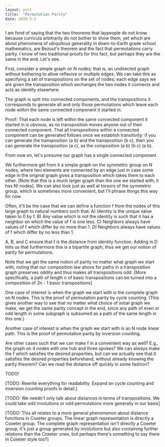 ```yaml
---
layout: post
title:  "Permutation Parity"
date: 2020-5-2
---
```

I am fond of saying that the two theorems that laypeople do not know because curricula arbitrarily do not bother to show them, yet which are about phenomena of ubiquitous generality in down-to-Earth grade school mathematics, are Bezout's theorem and the fact that permutations carry parity. I know of two traditional proofs for this fact, but perhaps they are the same in the end. Let's see.

First, consider a simple graph on N nodes; that is, an undirected graph without bothering to allow reflexive or multiple edges. We can take this as specifying a set of transpositions on the set of nodes; each edge says we are given the transposition which exchanges the two nodes it connects and acts as identity elsewhere.

The graph is split into connected components, and the transpositions it corresponds to generate all and only those permutations which leave each node within the same connected component it started in.

Proof: That each node is left within the same connected component it started in is obvious, as no transposition moves anyone out of their connected component. That all transpositions within a connected component can be generated follows once we establish transitivity: if you can generate the transposition (a b) and the transposition (b c), then you can generate the transposition (a c), as the composition (a b) (b c) (a b).

From now on, let's presume our graph has a single connected component.

We furthermore get from it a simple graph on the symmetric group on N nodes, where two elements are connected by an edge just in case some edge in the original graph gives a transposition which takes them to each other. [Note that this is a much larger graph than the one we started with; it has N! nodes]. We can also look just as well at torsors of the symmetric group, which is sometimes more convenient, but I'll phrase things this way for now.

Often, it'll be the case that we can define a function f from the nodes of this large graph to natural numbers such that:
A) Identity is the unique value taken to 0 by f.
B) Any value which is not the identity is such that it has a neighbor on which the value of f is one less.
C) Neighbors always have values of f which differ by no more than 1.
D) Neighbors always have values of f which differ by no less than 1.

A, B, and C ensure that f is the distance from identity function. Adding in D tells us that furthermore this is a bipartite graph; thus we get our notion of parity for permutations.

Note that we get the same notion of parity no matter what graph we start with, noting that our composition law above for paths in a transposition graph preserves oddity and thus makes all transpositions odd. [More specifically, a path of length n of basic transpositions can be turned into a composition of 2n - 1 basic transpositions]

One case of interest is when the graph we start with is the complete graph on N nodes. This is the proof of permutation parity by cycle counting. (This gives another way to see that no matter what choice of initial graph we make, we get the same parity concept in the end, since any path of even or odd length in some subgraph is subsumed as a path of the same length in this one.)

Another case of interest is when the graph we start with is an N node linear path. This is the proof of permutation parity by inversion counting.

Are other cases such that we can make f in a convenient way as well? E.g., the graph on 4 nodes with one hub and three spokes? We can always make the f which satisfies the desired properties, but can we actually see that it satisfies the desired properties beforehand, without already knowing the parity theorem? Can we read the distance off quickly in some fashion?

TODO!

[TODO: Rewrite everything for readability. Expand on cycle counting and inversion counting proofs in detail.]

[TODO: We needn't only talk about distances in terms of transpositions. We could take odd involutions or odd permutations more generally in our basis]

[TODO: This all relates to a more general phenomenon about distance functions in Coxeter groups. The linear graph representation is directly a Coxeter group. The complete graph representation isn't directly a Coxeter group, it's just a group generated by involutions but also containing further relations than the Coxeter ones, but perhaps there's something to say there in Coxeter style too?]